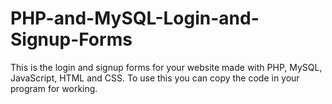 # PHP-and-MySQL-Login-and-Signup-Forms
This is the login and signup forms for your website made with PHP, MySQL, JavaScript, HTML and CSS. To use this you can copy the code in your program for working.
